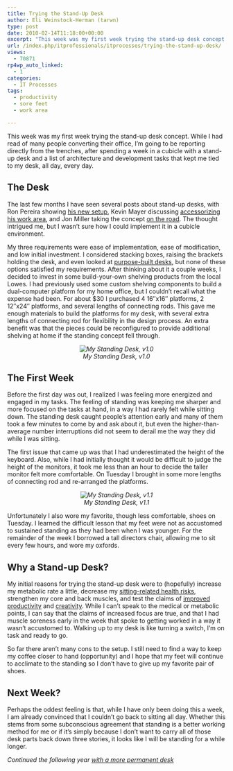 ```yaml
---
title: Trying the Stand-Up Desk
author: Eli Weinstock-Herman (tarwn)
type: post
date: 2010-02-14T11:18:00+00:00
excerpt: "This week was my first week trying the stand-up desk concept. While I had read of many people converting their office, I'm going to be reporting directly from the trenches, after spending a week in a cubicle with a stand-up desk and a list of architectu&hellip;"
url: /index.php/itprofessionals/itprocesses/trying-the-stand-up-desk/
views:
  - 70871
rp4wp_auto_linked:
  - 1
categories:
  - IT Processes
tags:
  - productivity
  - sore feet
  - work area

---
```

This week was my first week trying the stand-up desk concept. While I had read of many people converting their office, I&#8217;m going to be reporting directly from the trenches, after spending a week in a cubicle with a stand-up desk and a list of architecture and development tasks that kept me tied to my desk, all day, every day.

## The Desk

The last few months I have seen several posts about stand-up desks, with Ron Pereira showing [his new setup][1], Kevin Mayer discussing [accessorizing his work area][2], and Jon Miller taking the concept [on the road][3]. The thought intrigued me, but I wasn&#8217;t sure how I could implement it in a cubicle environment.

My three requirements were ease of implementation, ease of modification, and low initial investment. I considered stacking boxes, raising the brackets holding the desk, and even looked at [purpose-built desks][4], but none of these options satisfied my requirements. After thinking about it a couple weeks, I decided to invest in some build-your-own shelving products from the local Lowes. I had previously used some custom shelving components to build a dual-computer platform for my home office, but I couldn&#8217;t recall what the expense had been. For about $30 I purchased 4 16&#8243;x16&#8243; platforms, 2 12&#8243;x24&#8243; platforms, and several lengths of connecting rods. This gave me enough materials to build the platforms for my desk, with several extra lengths of connecting rod for flexibility in the design process. An extra benefit was that the pieces could be reconfigured to provide additional shelving at home if the standing concept fell through.

<div style="text-align: center; font-style: italic;">
  <img src="http://www.tiernok.com/LTDBlog/desk_1.0.jpg" alt="My Standing Desk, v1.0 " /><br /> My Standing Desk, v1.0
</div>

## The First Week

Before the first day was out, I realized I was feeling more energized and engaged in my tasks. The feeling of standing was keeping me sharper and more focused on the tasks at hand, in a way I had rarely felt while sitting down. The standing desk caught people&#8217;s attention early and many of them took a few minutes to come by and ask about it, but even the higher-than-average number interruptions did not seem to derail me the way they did while I was sitting. 

The first issue that came up was that I had underestimated the height of the keyboard. Also, while I had initially thought it would be difficult to judge the height of the monitors, it took me less than an hour to decide the taller monitor felt more comfortable. On Tuesday I brought in some more lengths of connecting rod and re-arranged the platforms.

<div style="text-align: center; font-style: italic;">
  <img src="http://www.tiernok.com/LTDBlog/desk_1.1.jpg" alt="My Standing Desk, v1.1 " /><br /> My Standing Desk, v1.1
</div>

Unfortunately I also wore my favorite, though less comfortable, shoes on Tuesday. I learned the difficult lesson that my feet were not as accustomed to sustained standing as they had been when I was younger. For the remainder of the week I borrowed a tall directors chair, allowing me to sit every few hours, and wore my oxfords.

## Why a Stand-up Desk?

My initial reasons for trying the stand-up desk were to (hopefully) increase my metabolic rate a little, decrease my [sitting-related health risks][5], strengthen my core and back muscles, and test the claims of [improved productivity][6] and [creativity][7]. While I can&#8217;t speak to the medical or metabolic points, I can say that the claims of increased focus are true, and that I had muscle soreness early in the week that spoke to getting worked in a way it wasn&#8217;t accustomed to. Walking up to my desk is like turning a switch, I&#8217;m on task and ready to go.

So far there aren&#8217;t many cons to the setup. I still need to find a way to keep my coffee closer to hand (opportunity) and I hope that my feet will continue to acclimate to the standing so I don&#8217;t have to give up my favorite pair of shoes. 

## Next Week?

Perhaps the oddest feeling is that, while I have only been doing this a week, I am already convinced that I couldn&#8217;t go back to sitting all day. Whether this stems from some subconscious agreement that standing is a better working method for me or if it&#8217;s simply because I don&#8217;t want to carry all of those desk parts back down three stories, it looks like I will be standing for a while longer.

_Continued the following year [with a more permanent desk][8]_

 [1]: http://lssacademy.com/2009/11/15/my-new-stand-up-desk/
 [2]: http://www.evolvingexcellence.com/blog/2010/01/accessories-for-the-stand-up-desk.html
 [3]: http://www.gembapantarei.com/2009/11/how_to_build_the_road_warriors_stand_up_desk.html
 [4]: http://www.grahampeterson.com/
 [5]: http://news.discovery.com/human/sitting-health-hazard.html
 [6]: http://www.fitbuff.com/i-cant-stand-my-stand-up-desk/
 [7]: http://webworkerdaily.com/2009/03/28/how-to-build-a-standing-desk/
 [8]: /index.php/ITProfessionals/ITProcesses/the-stand-up-desk-year-2